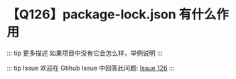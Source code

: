 # 【Q126】package-lock.json 有什么作用

::: tip 更多描述
如果项目中没有它会怎么样，举例说明
:::

::: tip Issue
欢迎在 Gtihub Issue 中回答此问题: [Issue 126](https://github.com/kangyana/daily-question/issues/126)
:::

